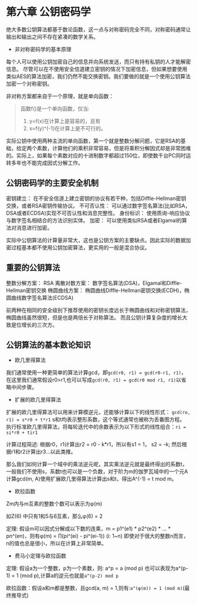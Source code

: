 # 第六章 公钥密码学

绝大多数公钥算法都基于数论函数，这一点与对称密码完全不同，对称密码通常让输出和输出之间不存在紧凑的数学关系。

* 非对称密码学的基本原理

每个人可以使用公钥加密自己的信息并向系统发送，而只有持有私钥的人才能解密信息。
尽管可以在不使用安全信道建立密钥的情况下加密信息，但如果想要使用类似AES的算法加密，我们仍然不能交换密钥。我们要做的就是一个使用公钥算法加密一个对称密钥。

非对称方案都来自于一个原理，就是单向函数：
> 函数f()是一个单向函数，仅当:  
>
> 1. y=f(x)在计算上是容易的，且有  
> 2. x=f(y)^(-1)在计算上是不可行的。

实际公钥中使用两种主流的单向函数，第一个就是整数分解问题，它是RSA的基础，给定两个素数，计算他们的乘积非常容易，但是将乘积分解因式却是非常困难的。实际上，如果每个素数对应的十进制数字都超过150位，即使数千台PC同时运转多年也不能完成因式分解工作。

## 公钥密码学的主要安全机制

密钥建立： 在不安全信道上建立密钥的协议有若干种，包括Diffle-Hellman密钥交换，或者RSA密钥传输协议。
不可否认性： 可以通过数字签名算法(比如RSA，DSA或者ECDSA)实现不可否认性和消息完整性。
身份标识： 使用质询-响应协议与数字签名相结合的方法识别实体。
加密： 可以使用类似RSA或者Elgamal的算法对消息进行加密。

实际中公钥算法的计算量非常大，这也是公钥方案的主要缺点。因此实际的数据加密过程基本都不使用公钥加密算法，更实用的一般是混合协议。

## 重要的公钥算法

整数分解方案： RSA
离散对数方案： 数字签名算法(DSA)，Elgamal和Diffle-Hellman密钥交换
椭圆曲线方案： 椭圆曲线Diffle-Hellman密钥交换(ECDH)，椭圆曲线数字签名算法(ECDSA)

前两种在相同的安全级别下推荐使用的密钥长度远长于椭圆曲线和对称密钥算法，椭圆曲线虽然很短，但是也是两倍长于对称算法。
而且公钥计算复杂度的增长大致是位增长的三次方。

## 公钥算法的基本数论知识

* 欧几里得算法

我们通常使用一种更简单的算法计算gcd，即`gcd(r0, r1) = gcd(r0-r1, r1)`，在这里我们通常假设r0>r1,也可以写成`gcd(r0, r1) = gcd(r0 mod r1, r1)`以省略中间步骤。

* 扩展的欧几里得算法

扩展的欧几里得算法可以用来计算模逆元，还能够计算以下的线性形式：
`gcd(ro, r1) = s*r0 + t*r1` s和t均表示整形系数，这个等式通常也被称为丢番图方程。
执行标准欧几里得算法，将每轮迭代中的余数表示为以下形式的线性组合：`ri = si*r0 + tir1`

计算过程简述:
根据r0，r1计算出r2 = r0 - k*r1，所以有s1 = 1， s2 = -k;
然后根据r1和r2计算出r3...以此类推。

那么我们如何计算一个域中的乘法逆元呢，其实乘法逆元就是最终得出的系数t，一般我们不使用s，系数t也可以是一个负数，对于阶为m的伽罗瓦域中的一个元A计算gcd(m, A)使用扩展欧几里得算法计算出s和t，得出A^(-1) = t mod m。

* 欧拉函数

Zm内与m互素的整数个数可以表示为φ(m)

如Z(6) 中只有1和5与6互素，那么φ(6) = 2

定理: 假设m可以因式分解成以下数的连乘，m = p1^(e1) * p2^(e2) * ... * pn^(en)，则有φ(m) = ∏(pi^(ei) - pi^(ei-1)) (i: 1~n)
即使对于很大的整数n而言，n的值也总是很小，所以在计算上非常简单。

* 费马小定理与欧拉函数

定理: 假设a为一个整数，p为一个素数，则: a^p = a (mod p)
也可以表现为a^(p-1) = 1 (mod p),计算a的逆元也就是`a^(p-2) mod p`

欧拉函数：假设a和m都是整数，且gcd(a, m) = 1,则有:`a^(φ(m)) = 1 (mod m)`(最终推导式)


